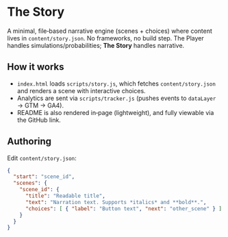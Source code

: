 # The Story

A minimal, file‑based narrative engine (scenes + choices) where content lives in `content/story.json`. No frameworks, no build step. The Player handles simulations/probabilities; **The Story** handles narrative.

## How it works
- `index.html` loads `scripts/story.js`, which fetches `content/story.json` and renders a scene with interactive choices.
- Analytics are sent via `scripts/tracker.js` (pushes events to `dataLayer` → GTM → GA4).
- README is also rendered in‑page (lightweight), and fully viewable via the GitHub link.

## Authoring
Edit `content/story.json`:
```json
{
  "start": "scene_id",
  "scenes": {
    "scene_id": {
      "title": "Readable title",
      "text": "Narration text. Supports *italics* and **bold**.",
      "choices": [ { "label": "Button text", "next": "other_scene" } ]
    }
  }
}
